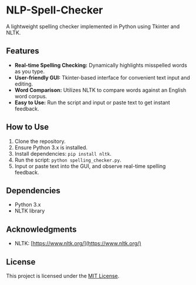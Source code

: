 # NLP-Spell-Checker

A lightweight spelling checker implemented in Python using Tkinter and NLTK.

## Features

- **Real-time Spelling Checking:** Dynamically highlights misspelled words as you type.
- **User-friendly GUI:** Tkinter-based interface for convenient text input and editing.
- **Word Comparison:** Utilizes NLTK to compare words against an English word corpus.
- **Easy to Use:** Run the script and input or paste text to get instant feedback.

## How to Use

1. Clone the repository.
2. Ensure Python 3.x is installed.
3. Install dependencies: `pip install nltk`.
4. Run the script: `python spelling_checker.py`.
5. Input or paste text into the GUI, and observe real-time spelling feedback.

## Dependencies

- Python 3.x
- NLTK library

## Acknowledgments

- NLTK: [https://www.nltk.org/](https://www.nltk.org/)

## License

This project is licensed under the [MIT License](LICENSE).
